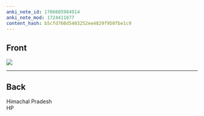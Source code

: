 ```yaml
---
anki_note_id: 1706605984914
anki_note_mod: 1724411877
content_hash: b5cfd760d5403252ee4829f950fbe1c9
---
```


## Front

![](HP.png)

<hr/>

## Back

Himachal Pradesh  
HP